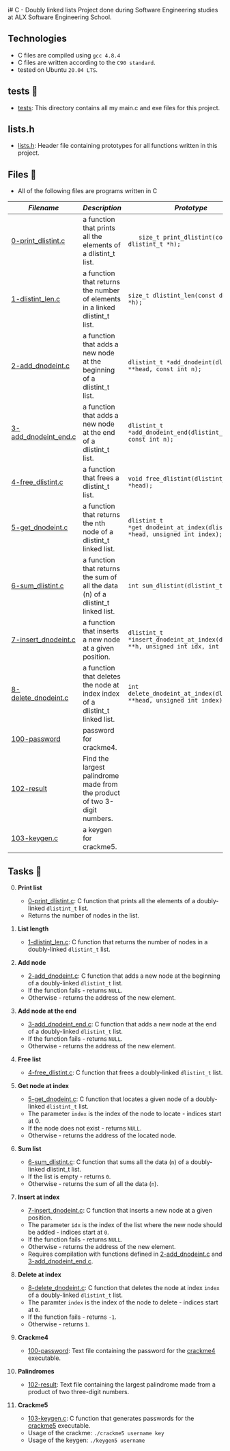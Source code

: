 i# C - Doubly linked lists
Project done during Software Engineering studies at ALX Software Engineering School.

## Technologies
- C files are compiled using `gcc 4.8.4`
- C files are written according to the `C90 standard`.
- tested on Ubuntu `20.04 LTS`.

## tests 📁
- [tests](./tests): This directory contains all my main.c and exe files for this project.

## lists.h
* [lists.h](./main.h): Header file containing prototypes for all functions written in this project.

## Files 📃
* All of the following files are programs written in C


_Filename_ | _Description_ | _Prototype_
-----------|---------------|------------
[0-print_dlistint.c	](0-print_dlistint.c	) | a function that prints all the elements of a dlistint_t list. | `	size_t print_dlistint(const dlistint_t *h);`
[1-dlistint_len.c](1-dlistint_len.c) | a function that returns the number of elements in a linked dlistint_t list. | `size_t dlistint_len(const dlistint_t *h);`
[2-add_dnodeint.c](2-add_dnodeint.c) | a function that adds a new node at the beginning of a dlistint_t list. | `dlistint_t *add_dnodeint(dlistint_t **head, const int n);`
[3-add_dnodeint_end.c](3-add_dnodeint_end.c) | a function that adds a new node at the end of a dlistint_t list. | `dlistint_t *add_dnodeint_end(dlistint_t **head, const int n);`
[4-free_dlistint.c](4-free_dlistint.c) | a function that frees a dlistint_t list. | `void free_dlistint(dlistint_t *head);`
[5-get_dnodeint.c](5-get_dnodeint.c) | a function that returns the nth node of a dlistint_t linked list. | `dlistint_t *get_dnodeint_at_index(dlistint_t *head, unsigned int index);`
[6-sum_dlistint.c](6-sum_dlistint.c) | a function that returns the sum of all the data (n) of a dlistint_t linked list. | `int sum_dlistint(dlistint_t *head);`
[7-insert_dnodeint.c](7-insert_dnodeint.c) | a function that inserts a new node at a given position. | `dlistint_t *insert_dnodeint_at_index(dlistint_t **h, unsigned int idx, int n);`
[8-delete_dnodeint.c](8-delete_dnodeint.c) | a function that deletes the node at index index of a dlistint_t linked list. | `int delete_dnodeint_at_index(dlistint_t **head, unsigned int index);`
[100-password](100-password) | password for crackme4. | 
[102-result](102-result) | Find the largest palindrome made from the product of two 3-digit numbers. | 
[103-keygen.c](103-keygen.c) | a keygen for crackme5. |

## Tasks 🛅

0. **Print list**

    - [0-print_dlistint.c](./0-print_dlistint.c): C function that prints all the elements of a doubly-linked `dlistint_t` list.
    - Returns the number of nodes in the list.


1. **List length**

    - [1-dlistint_len.c](./1-dlistint_len.c): C function that returns the number of nodes in a doubly-linked `dlistint_t` list.


2. **Add node**

    * [2-add_dnodeint.c](./2-add_dnodeint.c): C function that adds a new node at the beginning of a doubly-linked `dlistint_t` list.
    * If the function fails - returns `NULL`.
    * Otherwise - returns the address of the new element.


3. **Add node at the end**

    * [3-add_dnodeint_end.c](./3-add_dnodeint_end.c): C function that adds a new node at the end of a doubly-linked `dlistint_t` list.
    * If the function fails - returns `NULL`.
    * Otherwise - returns the address of the new element.


4. **Free list**

    * [4-free_dlistint.c](./4-free_dlistint.c): C function that frees a doubly-linked `dlistint_t` list.


5. **Get node at index**

    * [5-get_dnodeint.c](./5-get_dnodeint.c): C function that locates a given node of a doubly-linked `dlistint_t` list.
    * The parameter `index` is the index of the node to locate - indices start at 0.
    * If the node does not exist - returns `NULL`.
    * Otherwise - returns the address of the located node.


6. **Sum list**

    * [6-sum_dlistint.c](./6-sum_dlistint.c): C function that sums all the data (`n`) of a doubly-linked dlistint_t list.
    * If the list is empty - returns `0`.
    * Otherwise - returns the sum of all the data (`n`).


7. **Insert at index**

    * [7-insert_dnodeint.c](./7-insert_dnodeint.c): C function that inserts a new node at a given position.
    * The parameter `idx` is the index of the list where the new node should be added - indices start at `0`.
    * If the function fails - returns `NULL`.
    * Otherwise - returns the address of the new element.
    * Requires compilation with functions defined in [2-add_dnodeint.c](./2-add_dnodeint.c) and [3-add_dnodeint_end.c](./3-add_dnodeint_end.c).


8. **Delete at index**

    * [8-delete_dnodeint.c](./8-delete_dnodeint.c): C function that deletes the node at index `index` of a doubly-linked `dlistint_t` list.
    * The paramter `index` is the index of the node to delete - indices start at `0`.
    * If the function fails - returns `-1`.
    * Otherwise - returns `1`.


9. **Crackme4**

    * [100-password](./100-password): Text file containing the password for the [crackme4](https://github.com/holbertonschool/0x16.c) executable.


10. **Palindromes**

    * [102-result](./102-result): Text file containing the largest palindrome made from a product of two three-digit numbers.


11. **Crackme5**

    * [103-keygen.c](./103-keygen.c): C function that generates passwords for the [crackme5](https://github.com/holbertonschool/0x16.c) executable.
    * Usage of the crackme: `./crackme5 username key`
    * Usage of the keygen: `./keygen5 username`
